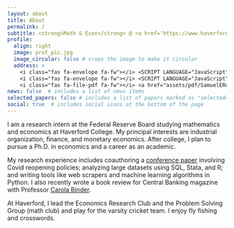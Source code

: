 ```yaml
---
layout: about
title: About
permalink: /
subtitle: <strong>Math & Econ</strong> @ <a href='https://www.haverford.edu'>Haverford College</a>&nbsp;&nbsp;•&nbsp;&nbsp;<strong>Research Intern</strong> @ <a href='https://www.federalreserve.gov'>Federal Reserve Board
profile:
  align: right
  image: prof_pic.jpg
  image_circular: false # crops the image to make it circular
  address: >
    <i class="fas fa-envelope fa-fw"></i> <SCRIPT LANGUAGE="JavaScript">user = 'seross';site = 'haverford.edu';document.write('<a href=\"mailto:' + user + '@' + site + '\">');document.write(user + '@' + site + '</a>');</SCRIPT><br>
    <i class="fas fa-envelope fa-fw"></i> <SCRIPT LANGUAGE="JavaScript">user = 'mail';site = 'samueleross.com';document.write('<a href=\"mailto:' + user + '@' + site + '\">');document.write(user + '@' + site + '</a>');</SCRIPT><br>
    <i class="fas fa-file-pdf fa-fw"></i> <a href="assets/pdf/SamuelERoss_Resume.pdf" target="_blank" title="Resume/CV">Resume/CV</a>
news: false  # includes a list of news items
selected_papers: false # includes a list of papers marked as "selected={true}"
social: true  # includes social icons at the bottom of the page
---
```

I am a research intern at the Federal Reserve Board studying mathematics and economics at Haverford College. My principal interests are industrial organization, finance, and monetary economics. After college, I plan to pursue a Ph.D. in economics and a career as an academic.

My research experience includes coauthoring a [conference paper](/assets/pdf/GangolfGoyalRoss_CovidReopenings.pdf) involving Covid reopening policies; analyzing large datasets using SQL, Stata, and R; and writing tools like web scrapers and machine learning algorithms in Python. I also recently wrote a book review for Central Banking magazine with Professor [Carola Binder](https://carolabinder.sites.haverford.edu).

At Haverford, I lead the Economics Research Club and the Problem Solving Group (math club) and play for the varsity cricket team. I enjoy fly fishing and crosswords.
